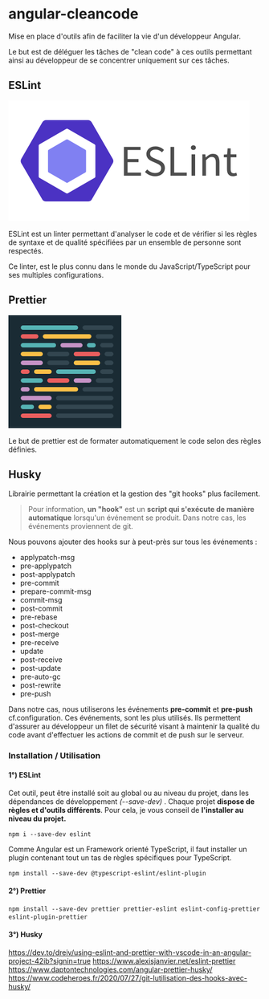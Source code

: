 # angular-cleancode

Mise en place d'outils afin de faciliter la vie d'un développeur Angular.

Le but est de déléguer les tâches de "clean code" à ces outils permettant ainsi au développeur de se concentrer uniquement sur ces tâches.

## ESLint

[![ESLint logo](./Images/eslint.png)](https://eslint.org/  "Redirect to eslint site")

ESLint est un linter permettant d'analyser le code et de vérifier si les règles de syntaxe et de qualité spécifiées par un ensemble de personne sont respectés.

Ce linter, est le plus connu dans le monde du JavaScript/TypeScript pour ses multiples configurations.

## Prettier

[![Prettier logo](./Images/prettier.png)](https://prettier.io/  "Redirect to prettier site")

Le but de prettier est de formater automatiquement le code selon des règles définies.

## Husky

Librairie permettant la création et la gestion des "git hooks" plus facilement.

> Pour information, **un "hook"** est un **script qui s'exécute de manière automatique** lorsqu'un événement se produit. Dans notre cas, les événements proviennent de git.

Nous pouvons ajouter des hooks sur à peut-près sur tous les événements : 

-  applypatch-msg
-   pre-applypatch
-   post-applypatch
-   pre-commit
-   prepare-commit-msg
-   commit-msg
-   post-commit
-   pre-rebase
-   post-checkout
-   post-merge
-   pre-receive
-   update
-   post-receive
-   post-update
-   pre-auto-gc
-   post-rewrite
-   pre-push

Dans notre cas, nous utiliserons les événements **pre-commit** et **pre-push** cf.configuration. Ces événements, sont les plus utilisés. Ils permettent d'assurer au développeur un filet de sécurité visant à maintenir la qualité du code avant d'effectuer les actions de commit et de push sur le serveur.

### Installation / Utilisation

#### 1°) ESLint 
Cet outil, peut être installé soit au global ou au niveau du projet, dans les dépendances de développement *(--save-dev)* . Chaque projet **dispose de règles et d'outils différents**. Pour cela, je vous conseil de **l'installer au niveau du projet.** 

    npm i --save-dev eslint

Comme Angular est un Framework orienté TypeScript, il faut installer un plugin contenant tout un tas de règles spécifiques pour TypeScript.

    npm install --save-dev @typescript-eslint/eslint-plugin

#### 2°) Prettier

    npm install --save-dev prettier prettier-eslint eslint-config-prettier eslint-plugin-prettier

#### 3°) Husky 
https://dev.to/dreiv/using-eslint-and-prettier-with-vscode-in-an-angular-project-42ib?signin=true
https://www.alexisjanvier.net/eslint-prettier
https://www.daptontechnologies.com/angular-prettier-husky/
https://www.codeheroes.fr/2020/07/27/git-lutilisation-des-hooks-avec-husky/
